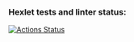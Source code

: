 ### Hexlet tests and linter status:
[![Actions Status](https://github.com/IcePenguinDiscoPanda/data-analytics-project-100/actions/workflows/hexlet-check.yml/badge.svg)](https://github.com/IcePenguinDiscoPanda/data-analytics-project-100/actions)